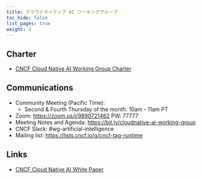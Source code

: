 ```yaml
---
title: クラウドネイティブ AI ワーキンググループ
toc_hide: false
list_pages: true
weight: 3
---
```


## Charter

* [CNCF Cloud Native AI Working Group Charter](charter/)

## Communications

* Community Meeting (Pacific Time):
  * Second & Fourth Thursday of the month. 10am - 11am PT
* Zoom: https://zoom.us/j/9890721462 PW: 77777
* Meeting Notes and Agenda: https://bit.ly/cloudnative-ai-working-group
* CNCF Slack: #wg-artificial-intelligence
* Mailing list: https://lists.cncf.io/g/cncf-tag-runtime

## Links

* [CNCF Cloud Native AI White Paper](/whitepapers/cloudnativeai/)
